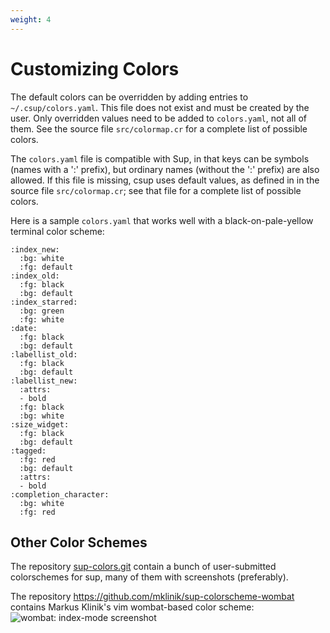 ```yaml
---
weight: 4
---
```


# Customizing Colors

The default colors can be overridden by adding entries to
`~/.csup/colors.yaml`. This file does not exist and must be created by the
user.  Only overridden values need to be added to `colors.yaml`, not all of
them.  See the source file `src/colormap.cr` for a complete list of possible colors.

The `colors.yaml` file is compatible with Sup, in that
keys can be symbols (names with a ':' prefix), but ordinary names
(without the ':' prefix) are also allowed.  If this file is missing,
csup uses default values, as defined in in the source file `src/colormap.cr`;
see that file for a complete list of possible colors.

Here is a sample `colors.yaml` that works well with a black-on-pale-yellow
terminal color scheme:

```
:index_new:
  :bg: white
  :fg: default
:index_old: 
  :fg: black
  :bg: default
:index_starred:
  :bg: green
  :fg: white
:date: 
  :fg: black
  :bg: default
:labellist_old: 
  :fg: black
  :bg: default
:labellist_new: 
  :attrs: 
  - bold
  :fg: black
  :bg: white
:size_widget:
  :fg: black
  :bg: default
:tagged:
  :fg: red
  :bg: default
  :attrs:
  - bold
:completion_character:
  :bg: white
  :fg: red
```

## Other Color Schemes

The repository [sup-colors.git](https://github.com/sup-heliotrope/sup-colors)
contain a bunch of user-submitted colorschemes for sup, many of them with screenshots (preferably).

The repository <https://github.com/mklinik/sup-colorscheme-wombat>
contains Markus Klinik's vim wombat-based color scheme:
  ![wombat: index-mode screenshot](https://raw.github.com/mklinik/sup-colorscheme-wombat/master/screenshots/index-view.png)


